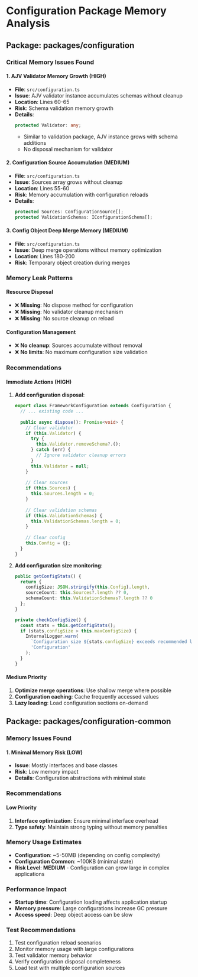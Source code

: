 # Configuration Package Memory Analysis

## Package: packages/configuration

### Critical Memory Issues Found

#### 1. **AJV Validator Memory Growth (HIGH)**
- **File**: `src/configuration.ts`
- **Issue**: AJV validator instance accumulates schemas without cleanup
- **Location**: Lines 60-65
- **Risk**: Schema validation memory growth
- **Details**: 
  ```typescript
  protected Validator: any;
  ```
  - Similar to validation package, AJV instance grows with schema additions
  - No disposal mechanism for validator

#### 2. **Configuration Source Accumulation (MEDIUM)**
- **File**: `src/configuration.ts`
- **Issue**: Sources array grows without cleanup
- **Location**: Lines 55-60
- **Risk**: Memory accumulation with configuration reloads
- **Details**:
  ```typescript
  protected Sources: ConfigurationSource[];
  protected ValidationSchemas: IConfigurationSchema[];
  ```

#### 3. **Config Object Deep Merge Memory (MEDIUM)**
- **File**: `src/configuration.ts`
- **Issue**: Deep merge operations without memory optimization
- **Location**: Lines 180-200
- **Risk**: Temporary object creation during merges

### Memory Leak Patterns

#### Resource Disposal
- ❌ **Missing**: No dispose method for configuration
- ❌ **Missing**: No validator cleanup mechanism
- ❌ **Missing**: No source cleanup on reload

#### Configuration Management
- ❌ **No cleanup**: Sources accumulate without removal
- ❌ **No limits**: No maximum configuration size validation

### Recommendations

#### Immediate Actions (HIGH)
1. **Add configuration disposal**:
   ```typescript
   export class FrameworkConfiguration extends Configuration {
     // ... existing code ...
     
     public async dispose(): Promise<void> {
       // Clear validator
       if (this.Validator) {
         try {
           this.Validator.removeSchema?.();
         } catch (err) {
           // Ignore validator cleanup errors
         }
         this.Validator = null;
       }
       
       // Clear sources
       if (this.Sources) {
         this.Sources.length = 0;
       }
       
       // Clear validation schemas
       if (this.ValidationSchemas) {
         this.ValidationSchemas.length = 0;
       }
       
       // Clear config
       this.Config = {};
     }
   }
   ```

2. **Add configuration size monitoring**:
   ```typescript
   public getConfigStats() {
     return {
       configSize: JSON.stringify(this.Config).length,
       sourceCount: this.Sources?.length ?? 0,
       schemaCount: this.ValidationSchemas?.length ?? 0
     };
   }
   
   private checkConfigSize() {
     const stats = this.getConfigStats();
     if (stats.configSize > this.maxConfigSize) {
       InternalLogger.warn(
         `Configuration size ${stats.configSize} exceeds recommended limit`,
         'Configuration'
       );
     }
   }
   ```

#### Medium Priority
1. **Optimize merge operations**: Use shallow merge where possible
2. **Configuration caching**: Cache frequently accessed values
3. **Lazy loading**: Load configuration sections on-demand

## Package: packages/configuration-common

### Memory Issues Found

#### 1. **Minimal Memory Risk (LOW)**
- **Issue**: Mostly interfaces and base classes
- **Risk**: Low memory impact
- **Details**: Configuration abstractions with minimal state

### Recommendations

#### Low Priority
1. **Interface optimization**: Ensure minimal interface overhead
2. **Type safety**: Maintain strong typing without memory penalties

### Memory Usage Estimates
- **Configuration**: ~5-50MB (depending on config complexity)
- **Configuration Common**: ~100KB (minimal state)
- **Risk Level**: **MEDIUM** - Configuration can grow large in complex applications

### Performance Impact
- **Startup time**: Configuration loading affects application startup
- **Memory pressure**: Large configurations increase GC pressure
- **Access speed**: Deep object access can be slow

### Test Recommendations
1. Test configuration reload scenarios
2. Monitor memory usage with large configurations
3. Test validator memory behavior
4. Verify configuration disposal completeness
5. Load test with multiple configuration sources
